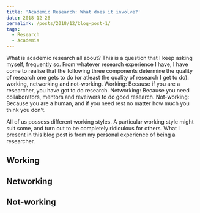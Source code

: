 ```yaml
---
title: 'Academic Research: What does it involve?'
date: 2018-12-26
permalink: /posts/2018/12/blog-post-1/
tags:
  - Research 
  - Academia 
---
```


What is academic research all about? This is a question that I keep asking myself, frequently so. 
From whatever research experience I have, I have come to realise that the following three components determine the quality of research one gets to do (or atleast the quality of research I get to do): working, networking and not-working. Working: Because if you are a researcher, you have got to do research. Networking: Because you need collaborators, mentors and reveiwers to do good research. Not-working: Because you are a human, and if you need rest no matter how much you think you don't. 

All of us possess different working styles. A particular working style might suit some, and turn out to be completely ridiculous for others. What I present in this blog post is from my personal experience of being a researcher.   

Working 
------



Networking 
------

Not-working 
------
